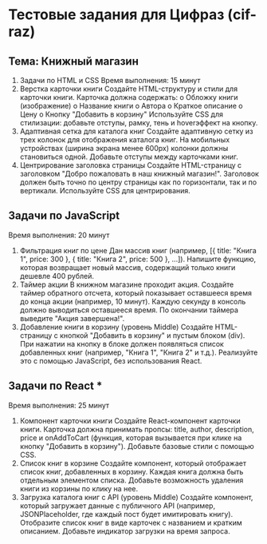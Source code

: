 # Тестовые задания для Цифраз (cif-raz)

## Тема: Книжный магазин

1. Задачи по HTML и CSS
   Время выполнения: 15 минут
1. Верстка карточки книги
   Создайте HTML-структуру и стили для карточки книги. Карточка должна
   содержать:
   o Обложку книги (изображение)
   o Название книги
   o Автора
   o Краткое описание
   o Цену
   o Кнопку "Добавить в корзину"
   Используйте CSS для стилизации: добавьте отступы, рамку, тень и hoverэффект на кнопку.
1. Адаптивная сетка для каталога книг
   Создайте адаптивную сетку из трех колонок для отображения каталога книг. На
   мобильных устройствах (ширина экрана менее 600px) колонки должны
   становиться одной. Добавьте отступы между карточками книг.
1. Центрирование заголовка страницы
   Создайте HTML-страницу с заголовком "Добро пожаловать в наш книжный
   магазин!". Заголовок должен быть точно по центру страницы как по
   горизонтали, так и по вертикали. Используйте CSS для центрирования.

## Задачи по JavaScript

Время выполнения: 20 минут

1. Фильтрация книг по цене
   Дан массив книг (например, [{ title: "Книга 1", price: 300 }, { title: "Книга 2", price:
   500 }, ...]). Напишите функцию, которая возвращает новый массив,
   содержащий только книги дешевле 400 рублей.
1. Таймер акции
   В книжном магазине проходит акция. Создайте таймер обратного отсчета,
   который показывает оставшееся время до конца акции (например, 10 минут).
   Каждую секунду в консоль должно выводиться оставшееся время. По
   окончании таймера выведите "Акция завершена!".
1. Добавление книги в корзину (уровень Middle)
   Создайте HTML-страницу с кнопкой "Добавить в корзину" и пустым блоком
   (div). При нажатии на кнопку в блоке должен появляться список добавленных
   книг (например, "Книга 1", "Книга 2" и т.д.). Реализуйте это с помощью
   JavaScript, без использования React.

## Задачи по React \*

Время выполнения: 25 минут

1. Компонент карточки книги
   Создайте React-компонент карточки книги. Карточка должна принимать
   пропсы: title, author, description, price и onAddToCart (функция, которая
   вызывается при клике на кнопку "Добавить в корзину"). Добавьте базовые
   стили с помощью CSS.
1. Список книг в корзине
   Создайте компонент, который отображает список книг, добавленных в корзину.
   Каждая книга должна быть отдельным элементом списка. Добавьте
   возможность удаления книги из корзины по клику на нее.
1. Загрузка каталога книг с API (уровень Middle)
   Создайте компонент, который загружает данные с публичного API
   (например, JSONPlaceholder, где каждый пост будет имитировать книгу).
   Отобразите список книг в виде карточек с названием и кратким описанием.
   Добавьте индикатор загрузки на время запроса.
